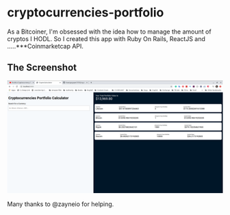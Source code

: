 
# cryptocurrencies-portfolio 

As a Bitcoiner, I'm obsessed with the idea how to manage the amount of cryptos I HODL. So I created this app with Ruby On Rails, ReactJS and .....***Coinmarketcap API.

## The Screenshot 

![alt text](https://github.com/hoangnguyen7474/cryptocurrencies-portfolio/blob/master/app/assets/images/Screenshot%20from%202020-10-27%2019-57-26.png?raw=true)


Many thanks to @zayneio for helping. 

```
